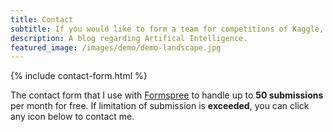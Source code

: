 ```yaml
---
title: Contact
subtitle: If you would like to form a team for competitions of Kaggle, please contact me.
description: A blog regarding Artifical Intelligence.
featured_image: /images/demo/demo-landscape.jpg
---
```


{% include contact-form.html %}

The contact form that I use with [Formspree](https://formspree.io/create/jekyllthemes) to handle up to **50 submissions** per month for free. If limitation of submission is **exceeded**, you can click any icon below to contact me.
